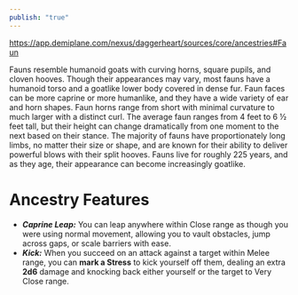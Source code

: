 ```yaml
---
publish: "true"
---
```

https://app.demiplane.com/nexus/daggerheart/sources/core/ancestries#Faun

Fauns resemble humanoid goats with curving horns, square pupils, and cloven hooves. Though their appearances may vary, most fauns have a humanoid torso and a goatlike lower body covered in dense fur. Faun faces can be more caprine or more humanlike, and they have a wide variety of ear and horn shapes. Faun horns range from short with minimal curvature to much larger with a distinct curl. The average faun ranges from 4 feet to 6 ½ feet tall, but their height can change dramatically from one moment to the next based on their stance. The majority of fauns have proportionately long limbs, no matter their size or shape, and are known for their ability to deliver powerful blows with their split hooves. Fauns live for roughly 225 years, and as they age, their appearance can become increasingly goatlike.
# Ancestry Features
* ***Caprine Leap:*** You can leap anywhere within Close range as though you were using normal movement, allowing you to vault obstacles, jump across gaps, or scale barriers with ease.
* ***Kick:*** When you succeed on an attack against a target within Melee range, you can **mark a Stress** to kick yourself off them, dealing an extra **2d6** damage and knocking back either yourself or the target to Very Close range.
